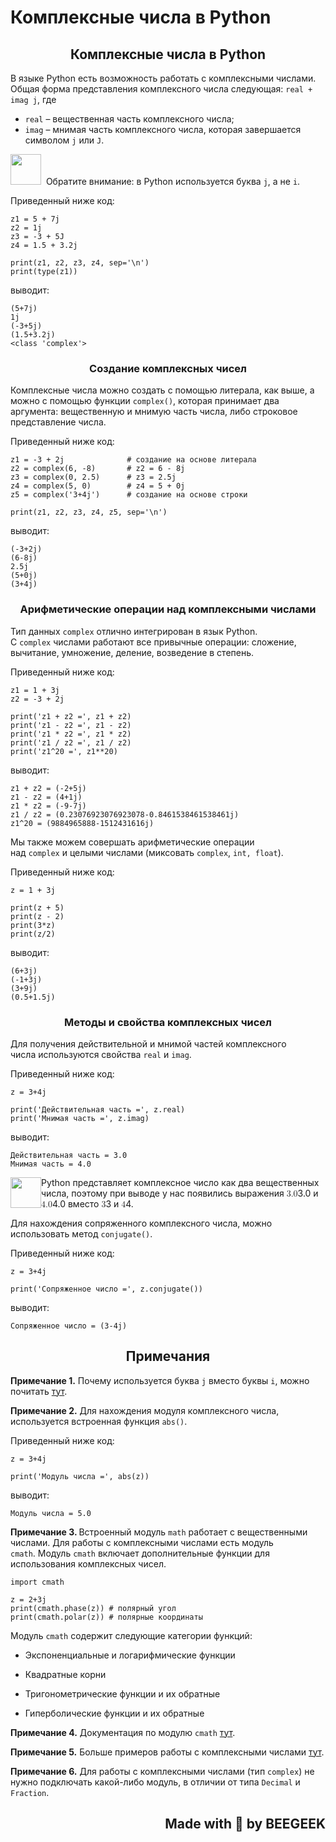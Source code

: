 # Комплексные числа в Python

<!----><span><h2 style="text-align: center;">Комплексные числа в Python</h2>

<p>В языке Python есть возможность работать с комплексными числами. Общая форма представления комплексного числа следующая: <code>real&nbsp;+ imag&nbsp;j</code>, где</p>

<ul>
	<li><code>real</code>&nbsp;– вещественная часть комплексного числа;</li>
	<li><code>imag</code>&nbsp;– мнимая часть комплексного числа, которая завершается символом&nbsp;<code>j</code>&nbsp;или&nbsp;<code>J</code>.</li>
</ul>

<p><img alt="" height="49" src="https://ucarecdn.com/6b13fc82-52cb-4150-8811-90ea780defd8/" width="49">&nbsp; Обратите внимание: в Python используется буква&nbsp;<code>j</code>, а не&nbsp;<code>i</code>.</p>

<p>Приведенный&nbsp;ниже код:</p>

<pre><code class="language-python hljs">z1 = <span class="hljs-number">5</span> + <span class="hljs-number">7j</span>
z2 = <span class="hljs-number">1j</span>
z3 = <span class="hljs-number">-3</span> + <span class="hljs-number">5J</span>
z4 = <span class="hljs-number">1.5</span> + <span class="hljs-number">3.2j</span>

print(z1, z2, z3, z4, sep=<span class="hljs-string">'\n'</span>)
print(type(z1))</code></pre>

<p>выводит:</p>

<pre><code class="language-no-highlight hljs">(5+7j)
1j
(-3+5j)
(1.5+3.2j)
&lt;class 'complex'&gt;</code></pre>

<h3 style="text-align: center;">Создание комплексных чисел</h3>

<p>Комплексные числа можно создать с помощью литерала, как выше, а можно с помощью функции <code>complex()</code>, которая принимает два аргумента: вещественную и мнимую часть числа, либо строковое представление числа.</p>

<p>Приведенный ниже код:</p>

<pre><code class="language-python hljs">z1 = <span class="hljs-number">-3</span> + <span class="hljs-number">2j</span>              <span class="hljs-comment"># создание на основе литерала</span>
z2 = complex(<span class="hljs-number">6</span>, <span class="hljs-number">-8</span>)       <span class="hljs-comment"># z2 = 6 - 8j</span>
z3 = complex(<span class="hljs-number">0</span>, <span class="hljs-number">2.5</span>)      <span class="hljs-comment"># z3 = 2.5j</span>
z4 = complex(<span class="hljs-number">5</span>, <span class="hljs-number">0</span>)        <span class="hljs-comment"># z4 = 5 + 0j</span>
z5 = complex(<span class="hljs-string">'3+4j'</span>)      <span class="hljs-comment"># создание на основе строки</span>

print(z1, z2, z3, z4, z5, sep=<span class="hljs-string">'\n'</span>)</code></pre>

<p>выводит:</p>

<pre><code class="language-no-highlight hljs">(-3+2j)
(6-8j)
2.5j
(5+0j)
(3+4j)</code></pre>

<h3 style="text-align: center;">Арифметические операции над комплексными числами</h3>

<p>Тип данных&nbsp;<code>complex</code>&nbsp;отлично интегрирован в язык Python. С&nbsp;<code>complex</code>&nbsp;числами работают все привычные операции: сложение, вычитание, умножение, деление, возведение в степень.</p>

<p>Приведенный ниже код:</p>

<pre><code class="language-python hljs">z1 = <span class="hljs-number">1</span> + <span class="hljs-number">3j</span>
z2 = <span class="hljs-number">-3</span> + <span class="hljs-number">2j</span>

print(<span class="hljs-string">'z1 + z2 ='</span>, z1 + z2)
print(<span class="hljs-string">'z1 - z2 ='</span>, z1 - z2)
print(<span class="hljs-string">'z1 * z2 ='</span>, z1 * z2)
print(<span class="hljs-string">'z1 / z2 ='</span>, z1 / z2)
print(<span class="hljs-string">'z1^20 ='</span>, z1**<span class="hljs-number">20</span>)</code></pre>

<p>выводит:</p>

<pre><code class="language-python hljs">z1 + z2 = (<span class="hljs-number">-2</span>+<span class="hljs-number">5j</span>)
z1 - z2 = (<span class="hljs-number">4</span>+<span class="hljs-number">1j</span>)
z1 * z2 = (<span class="hljs-number">-9</span><span class="hljs-number">-7j</span>)
z1 / z2 = (<span class="hljs-number">0.23076923076923078</span><span class="hljs-number">-0.8461538461538461j</span>)
z1^<span class="hljs-number">20</span> = (<span class="hljs-number">9884965888</span><span class="hljs-number">-1512431616j</span>)</code></pre>

<p>Мы также можем совершать арифметические операции над&nbsp;<code>complex</code>&nbsp;и&nbsp;целыми числами (миксовать&nbsp;<code>complex</code>,&nbsp;<code>int, float</code>).</p>

<p>Приведенный ниже код:</p>

<pre><code class="language-python hljs">z = <span class="hljs-number">1</span> + <span class="hljs-number">3j</span>

print(z + <span class="hljs-number">5</span>)
print(z - <span class="hljs-number">2</span>)
print(<span class="hljs-number">3</span>*z)
print(z/<span class="hljs-number">2</span>)</code></pre>

<p>выводит:</p>

<pre><code class="language-no-highlight hljs">(6+3j)
(-1+3j)
(3+9j)
(0.5+1.5j)</code></pre>

<h3 style="text-align: center;">Методы и свойства комплексных чисел</h3>

<p>Для получения действительной&nbsp;и мнимой частей комплексного числа&nbsp;используются свойства&nbsp;<code>real</code>&nbsp;и&nbsp;<code>imag</code>.</p>

<p>Приведенный ниже код:</p>

<pre><code class="language-python hljs">z = <span class="hljs-number">3</span>+<span class="hljs-number">4j</span>

print(<span class="hljs-string">'Действительная часть ='</span>, z.real)
print(<span class="hljs-string">'Мнимая часть ='</span>, z.imag)</code></pre>

<p>выводит:</p>

<pre><code class="language-no-highlight hljs">Действительная часть = 3.0
Мнимая часть = 4.0</code></pre>

<p><img alt="" height="49" src="https://ucarecdn.com/ffc99838-c8e5-4d8a-ac8a-21695fa5473a/" style="float: left;" width="49">Python представляет комплексное число как два вещественных числа, поэтому при выводе у нас появились выражения <span><span class="katex"><span class="katex-mathml"><math xmlns="http://www.w3.org/1998/Math/MathML"><semantics><mrow><mn>3.0</mn></mrow><annotation encoding="application/x-tex">3.0</annotation></semantics></math></span><span class="katex-html" aria-hidden="true"><span class="base"><span class="strut" style="height: 0.64444em; vertical-align: 0em;"></span><span class="mord">3.0</span></span></span></span></span> и <span><span class="katex"><span class="katex-mathml"><math xmlns="http://www.w3.org/1998/Math/MathML"><semantics><mrow><mn>4.0</mn></mrow><annotation encoding="application/x-tex">4.0</annotation></semantics></math></span><span class="katex-html" aria-hidden="true"><span class="base"><span class="strut" style="height: 0.64444em; vertical-align: 0em;"></span><span class="mord">4.0</span></span></span></span></span> вместо <span><span class="katex"><span class="katex-mathml"><math xmlns="http://www.w3.org/1998/Math/MathML"><semantics><mrow><mn>3</mn></mrow><annotation encoding="application/x-tex">3</annotation></semantics></math></span><span class="katex-html" aria-hidden="true"><span class="base"><span class="strut" style="height: 0.64444em; vertical-align: 0em;"></span><span class="mord">3</span></span></span></span></span> и <span><span class="katex"><span class="katex-mathml"><math xmlns="http://www.w3.org/1998/Math/MathML"><semantics><mrow><mn>4</mn></mrow><annotation encoding="application/x-tex">4</annotation></semantics></math></span><span class="katex-html" aria-hidden="true"><span class="base"><span class="strut" style="height: 0.64444em; vertical-align: 0em;"></span><span class="mord">4</span></span></span></span></span>.</p>

<p>Для нахождения сопряженного комплексного числа, можно использовать метод&nbsp;<code>conjugate()</code>.</p>

<p>Приведенный ниже код:</p>

<pre><code class="language-python hljs">z = <span class="hljs-number">3</span>+<span class="hljs-number">4j</span>

print(<span class="hljs-string">'Сопряженное число ='</span>, z.conjugate())</code></pre>

<p>выводит:</p>

<pre><code class="language-no-highlight hljs">Сопряженное число = (3-4j)</code></pre>

<h2 style="text-align: center;">Примечания</h2>

<p><strong>Примечание 1.</strong> Почему используется буква <code>j</code> вместо буквы <code>i</code>, можно почитать <a href="https://stackoverflow.com/questions/24812444/why-are-complex-numbers-in-python-denoted-with-j-instead-of-i" rel="noopener noreferrer nofollow" target="_blank">тут</a>.</p>

<p><strong>Примечание 2.</strong> Для нахождения модуля комплексного числа, используется встроенная функция <code>abs()</code>.</p>

<p>Приведенный ниже код:</p>

<pre><code class="language-python hljs">z = <span class="hljs-number">3</span>+<span class="hljs-number">4j</span>

print(<span class="hljs-string">'Модуль числа ='</span>, abs(z))</code></pre>

<p>выводит:</p>

<pre><code class="language-no-highlight hljs">Модуль числа = 5.0</code></pre>

<p><strong>Примечание 3. </strong>Встроенный модуль <code>math</code>&nbsp;работает с вещественными числами. Для работы с комплексными числами есть модуль <code>cmath</code>.&nbsp;Модуль&nbsp;<code>cmath</code>&nbsp;включает дополнительные функции для использования комплексных чисел.</p>

<pre><code class="language-python hljs"><span class="hljs-keyword">import</span> cmath

z = <span class="hljs-number">2</span>+<span class="hljs-number">3j</span>
print(cmath.phase(z)) <span class="hljs-comment"># полярный угол</span>
print(cmath.polar(z)) <span class="hljs-comment"># полярные координаты</span></code></pre>

<p>Модуль <code>cmath</code> содержит следующие категории функций:</p>

<ul>
	<li>
	<p>Экспоненциальные и логарифмические функции</p>
	</li>
</ul>

<ul>
	<li>
	<p>Квадратные корни</p>
	</li>
	<li>
	<p>Тригонометрические функции и их обратные</p>
	</li>
	<li>
	<p>Гиперболические функции и их обратные</p>
	</li>
</ul>

<p><strong>Примечание 4.</strong> Документация по модулю <code>cmath</code> <a href="https://docs.python.org/3/library/cmath.html" rel="noopener noreferrer nofollow" target="_blank">тут</a>.</p>

<p><strong>Примечание 5.</strong> Больше примеров работы с комплексными числами <a href="https://www.askpython.com/python/python-complex-numbers" rel="noopener noreferrer nofollow" target="_blank">тут</a>.</p>

<p><strong>Примечание 6.</strong> Для работы с комплексными числами (тип <code>complex</code>) не нужно подключать какой-либо модуль, в&nbsp;отличии от типа <code>Decimal</code> и <code>Fraction</code>.</p>

<h2 style="text-align: right;"><strong>Made with&nbsp;💛 by&nbsp;BEEGEEK</strong></h2></span>
